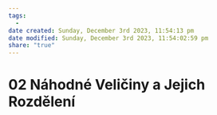 ```yaml
---
tags:
  - 
date created: Sunday, December 3rd 2023, 11:54:13 pm
date modified: Sunday, December 3rd 2023, 11:54:02:59 pm
share: "true"
---
```


# 02 Náhodné Veličiny a Jejich Rozdělení